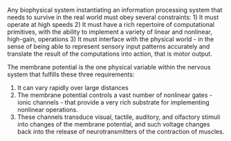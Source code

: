 
Any biophysical system instantiating an information processing system that needs to survive in the real world must obey several constraints:
	1) It must operate at high speeds
	2) It must have a rich repertoire of computational primitives, with the ability to implement a variety of linear and nonlinear, high-gain, operations
	3) It must interface with the physical world - in the sense of being able to represent sensory input patterns accurately and translate the result of the computations into action, that is motor output.

The membrane potential is the one physical variable within the nervous system that fulfills these three requirements:
1) It can vary rapidly over large distances
2) The membrane potential controls a vast number of nonlinear gates - ionic channels - that provide a very rich substrate for implementing nonlinear operations.
3) These channels transduce visual, tactile, auditory, and olfactory stimuli into changes of the membrane potential, and such voltage changes back into the release of neurotransmitters of the contraction of muscles.
